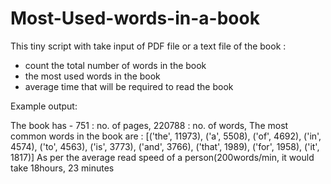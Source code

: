 # Most-Used-words-in-a-book

This tiny script with take input of PDF file or a text file of the book :
- count the total number of words in the book
- the most used words in the book
- average time that will be required to read the book

Example output:

The book has -
 751 : no. of pages,
 220788 : no. of words,
 The most common words in the book are :
 [('the', 11973), ('a', 5508), ('of', 4692), ('in', 4574), ('to', 4563), ('is', 3773), ('and', 3766), ('that', 1989), ('for', 1958), ('it', 1817)]
As per the average read speed of a person(200words/min, it would take 18hours, 23 minutes
